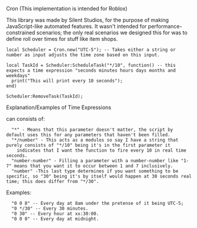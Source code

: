Cron (This implementation is intended for Roblox)

This library was made by Silent Studios,
for the purpose of making JavaScript-like automated features.
It wasn't intended for performance-constrained scenarios;
the only real scenarios we designed this for was to define
roll over times for stuff like item shops.

```
local Scheduler = Cron.new("UTC-5"); -- Takes either a string or number as input adjusts the time zone based on this input.

local TaskId = Scheduler:ScheduleTask("*/10", function() -- this expects a time expression "seconds minutes hours days months and weekdays"
  print("This will print every 10 seconds");
end)

Scheduler:RemoveTask(TaskId);
```

Explanation/Examples of Time Expressions

  can consists of:
  ```
    "*" - Means that this parameter doesn't matter, the script by default uses this for any parameters that haven't been filled.
    "*/number" - This acts as a modulos so say I have a string that purely consists of "*/10" being it's in the first parameter it
      indicates that I want the function to fire every 10 in real time seconds.
    "number-number" - Filling a parameter with a number-number like "1-7" means that you want it to occur between 1 and 7 inclusively.
    "number" -This last type determines if you want something to be specific, so "30" being it's by itself would happen at 30 seconds real time; this does differ from "*/30".
  ```
 
  Examples:
  ```
    "0 0 8" -- Every day at 8am under the pretense of it being UTC-5;
    "0 */30" -- Every 30 minutes.
    "0 30" -- Every hour at xx:30:00.
    "0 0 0" -- Every day at midnight.
  ```
